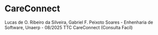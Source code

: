 # CareConnect
Lucas de O. Ribeiro da Silveira, Gabriel F. Peixoto Soares - Enhenharia de Software, Unaerp - 08/2025 TTC CareConnect (Consulta Facíl)
